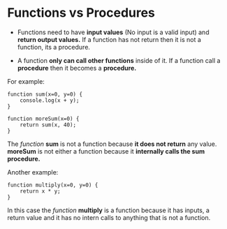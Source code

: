 # Functions vs Procedures

- Functions need to have **input values** (No input is a valid input) and **return output values.** If a function has not return then it is not a function, its a procedure.

- A function **only can call other functions** inside of it. If a function call a **procedure** then it becomes a **procedure.**

For example:

```
function sum(x=0, y=0) {
    console.log(x + y);
}

function moreSum(x=0) {
    return sum(x, 40);
}
```

The *function* **sum** is not a function because **it does not return** any value. **moreSum** is not either a function because it **internally calls the sum procedure.** 

Another example:

```
function multiply(x=0, y=0) {
    return x * y;
}
```

In this case the *function* **multiply** is a function because it has inputs, a return value and it has no intern calls to anything that is not a function.